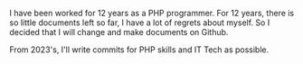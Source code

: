 I have been worked for 12 years as a PHP programmer.
For 12 years, there is so little documents left so far, I have a lot of regrets about myself.
So I decided that I will change and make documents on Github.

From 2023's, I'll write commits for PHP skills and IT Tech as possible.
